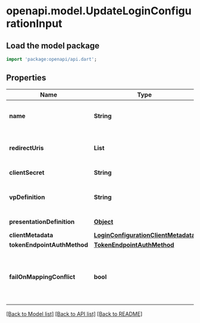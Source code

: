 # openapi.model.UpdateLoginConfigurationInput

## Load the model package

```dart
import 'package:openapi/api.dart';
```

## Properties

| Name                        | Type                                                                        | Description                                                                 | Notes                            |
| --------------------------- | --------------------------------------------------------------------------- | --------------------------------------------------------------------------- | -------------------------------- |
| **name**                    | **String**                                                                  | User defined login configuration name                                       | [optional]                       |
| **redirectUris**            | **List<String>**                                                            | OAuth 2.0 Redirect URIs                                                     | [optional] [default to const []] |
| **clientSecret**            | **String**                                                                  | OAuth2 client secret                                                        | [optional]                       |
| **vpDefinition**            | **String**                                                                  | VP definition in JSON stringify format                                      | [optional]                       |
| **presentationDefinition**  | [**Object**](.md)                                                           | Presentation Definition                                                     | [optional]                       |
| **clientMetadata**          | [**LoginConfigurationClientMetadata**](LoginConfigurationClientMetadata.md) |                                                                             | [optional]                       |
| **tokenEndpointAuthMethod** | [**TokenEndpointAuthMethod**](TokenEndpointAuthMethod.md)                   |                                                                             | [optional]                       |
| **failOnMappingConflict**   | **bool**                                                                    | Interrupts login process if duplications of data fields names will be found | [optional]                       |

[[Back to Model list]](../README.md#documentation-for-models) [[Back to API list]](../README.md#documentation-for-api-endpoints) [[Back to README]](../README.md)

